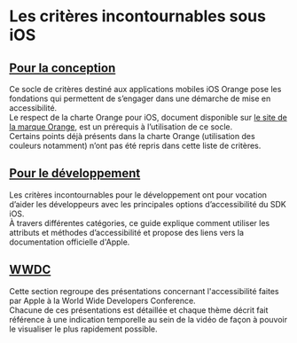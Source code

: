# Les critères incontournables sous iOS

<script>$(document).ready(function () {
    setBreadcrumb([{"label":"Les critères incontournables sous iOS"}]);
    addSubMenu([
        {"label":"Pour la conception","url":"criteria-ios-conception.html"}, 
        {"label":"Pour le développement","url":"criteria-ios-dev.html"},
        {"label":"WWDC","url":"criteria-ios-wwdc.html"}
    ]);    
});</script>

<span data-menuitem="criteria-ios"></span>

## [Pour la conception](./criteria-ios-conception.html)
Ce socle de critères destiné aux applications mobiles iOS Orange pose les fondations qui permettent de s’engager dans une démarche de mise en accessibilité.
</br>Le respect de la charte Orange pour iOS, document disponible sur [le site de la marque Orange](http://design.orange.com/), est un prérequis à l’utilisation de ce socle.
</br>Certains points déjà présents dans la charte Orange (utilisation des couleurs notamment) n’ont pas été repris dans cette liste de critères.

## [Pour le développement](./criteria-ios-dev.html)
Les critères incontournables pour le développement ont pour vocation d’aider les développeurs avec les principales options d’accessibilité du <abbr>SDK</abbr> iOS.
</br>À travers différentes catégories, ce guide explique comment utiliser les attributs et méthodes d’accessibilité et propose des liens vers la documentation officielle d'Apple.

## [WWDC](./criteria-ios-wwdc.html)
Cette section regroupe des présentations concernant l'accessibilité faites par Apple à la World Wide Developers Conference.
</br>Chacune de ces présentations est détaillée et chaque thème décrit fait référence à une indication temporelle au sein de la vidéo de façon à pouvoir le visualiser le plus rapidement possible.

<!--  This file is part of a11y-guidelines | Our vision of mobile & web accessibility guidelines and best practices, with valid/invalid examples.
 Copyright (C) 2016  Orange SA
 See the Creative Commons Legal Code Attribution-ShareAlike 3.0 Unported License for more details (LICENSE file). -->